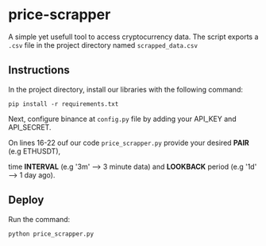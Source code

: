 # price-scrapper

A simple yet usefull tool to access cryptocurrency data.
The script exports a `.csv` file in the project directory named `scrapped_data.csv`


## Instructions

In the project directory, install our libraries with the following command:

```
pip install -r requirements.txt
```

Next, configure binance at `config.py` file by adding your API_KEY and API_SECRET.

On lines 16-22 ouf our code `price_scrapper.py` provide your desired **PAIR** (e.g ETHUSDT),

time **INTERVAL** (e.g '3m' --> 3 minute data) and **LOOKBACK** period (e.g '1d' --> 1 day ago).


## Deploy

Run the command:

```
python price_scrapper.py
```
